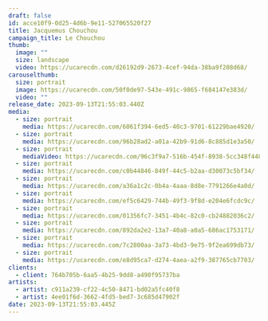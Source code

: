 ```yaml
---
draft: false
id: acce10f9-0d25-4d6b-9e11-527065520f27
title: Jacquemus Chouchou
campaign_title: L﻿e Chouchou
thumb:
  image: ""
  size: landscape
  video: https://ucarecdn.com/d26192d9-2673-4cef-94da-38ba9f208d68/
carouselthumb:
  size: portrait
  image: https://ucarecdn.com/50f0de97-543e-491c-9865-f684147e383d/
  video: ""
release_date: 2023-09-13T21:55:03.440Z
media:
  - size: portrait
    media: https://ucarecdn.com/6061f394-6ed5-40c3-9701-61229bae4920/
  - size: portrait
    media: https://ucarecdn.com/96b28ad2-a01a-42b9-91d6-8c885d1e3a50/
  - size: portrait
    mediaVideo: https://ucarecdn.com/96c3f9a7-516b-454f-8938-5cc348f4485c/
  - size: portrait
    media: https://ucarecdn.com/c0b44846-849f-44c5-b2aa-d30073c5bf34/
  - size: portrait
    media: https://ucarecdn.com/a36a1c2c-0b4a-4aaa-8d8e-7791266e4a0d/
  - size: portrait
    media: https://ucarecdn.com/ef5c6429-744b-49f3-9f8d-e204e6fcdc9c/
  - size: portrait
    media: https://ucarecdn.com/01356fc7-3451-4b4c-82c0-cb24882036c2/
  - size: portrait
    media: https://ucarecdn.com/892da2e2-13a7-40a8-a0a5-686ac1753171/
  - size: portrait
    media: https://ucarecdn.com/7c2800aa-3a73-4bd3-9e75-9f2ea699db73/
  - size: portrait
    media: https://ucarecdn.com/e8d95ca7-d274-4aea-a2f9-387765cb7703/
clients:
  - client: 764b705b-6aa5-4b25-9dd8-a490f95737ba
artists:
  - artist: c911a239-cf22-4c50-8471-bd02a5fc40f8
  - artist: 4ee01f6d-3662-4fd5-bed7-3c685d47902f
date: 2023-09-13T21:55:03.445Z
---
```

